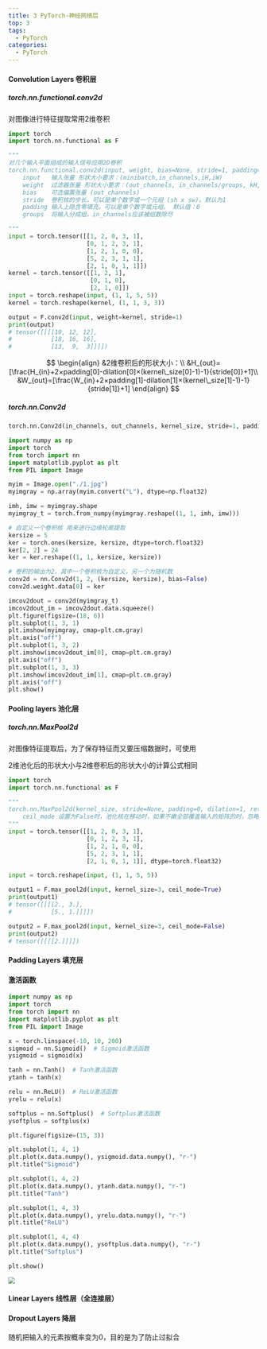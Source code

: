 ```yaml
---
title: 3 PyTorch-神经网络层
top: 3
tags:
  - PyTorch
categories:
  - PyTorch
---
```


<h4>Convolution Layers	卷积层</h4>

<h5>torch.nn.functional.conv2d</h5>

对图像进行特征提取常用2维卷积

```python
import torch
import torch.nn.functional as F

"""
对几个输入平面组成的输入信号应用2D卷积
torch.nn.functional.conv2d(input, weight, bias=None, stride=1, padding=0, dilation=1, groups=1)
    input   输入张量 形状大小要求：(minibatch,in_channels,iH,iW) 
    weight  过滤器张量 形状大小要求：(out_channels, in_channels/groups, kH, kW)
    bias    可选偏置张量 (out_channels)
    stride  卷积核的步长，可以是单个数字或一个元组 (sh x sw)。默认为1
    padding 输入上隐含零填充。可以是单个数字或元组。 默认值：0 
    groups  将输入分成组，in_channels应该被组数除尽

"""
input = torch.tensor([[1, 2, 0, 3, 1],
                      [0, 1, 2, 3, 1],
                      [1, 2, 1, 0, 0],
                      [5, 2, 3, 1, 1],
                      [2, 1, 0, 1, 1]])
kernel = torch.tensor([[1, 2, 1],
                       [0, 1, 0],
                       [2, 1, 0]])
input = torch.reshape(input, (1, 1, 5, 5))
kernel = torch.reshape(kernel, (1, 1, 3, 3))

output = F.conv2d(input, weight=kernel, stride=1)
print(output)
# tensor([[[[10, 12, 12],
#           [18, 16, 16],
#           [13,  9,  3]]]])
```

$$
\begin{align}
&2维卷积后的形状大小：\\
&H_{out}=[\frac{H_{in}+2×padding[0]-dilation[0]×(kernel\_size[0]-1)-1}{stride[0]}+1]\\
&W_{out}=[\frac{W_{in}+2×padding[1]-dilation[1]×(kernel\_size[1]-1)-1}{stride[1]}+1]
\end{align}
$$

<h5>torch.nn.Conv2d</h5>

```python
torch.nn.Conv2d(in_channels, out_channels, kernel_size, stride=1, padding=0, dilation=1, groups=1, bias=True, padding_mode='zeros', device=None, dtype=None)
```

```python
import numpy as np
import torch
from torch import nn
import matplotlib.pyplot as plt
from PIL import Image

myim = Image.open("./1.jpg")
myimgray = np.array(myim.convert("L"), dtype=np.float32)

imh, imw = myimgray.shape
myimgray_t = torch.from_numpy(myimgray.reshape((1, 1, imh, imw)))

# 自定义一个卷积核 用来进行边缘轮廓提取
kersize = 5
ker = torch.ones(kersize, kersize, dtype=torch.float32)
ker[2, 2] = 24
ker = ker.reshape((1, 1, kersize, kersize))

# 卷积的输出为2，其中一个卷积核为自定义，另一个为随机数
conv2d = nn.Conv2d(1, 2, (kersize, kersize), bias=False)
conv2d.weight.data[0] = ker

imcov2dout = conv2d(myimgray_t)
imcov2dout_im = imcov2dout.data.squeeze()
plt.figure(figsize=(18, 6))
plt.subplot(1, 3, 1)
plt.imshow(myimgray, cmap=plt.cm.gray)
plt.axis("off")
plt.subplot(1, 3, 2)
plt.imshow(imcov2dout_im[0], cmap=plt.cm.gray)
plt.axis("off")
plt.subplot(1, 3, 3)
plt.imshow(imcov2dout_im[1], cmap=plt.cm.gray)
plt.axis("off")
plt.show()
```

<h4>Pooling layers	池化层</h4>

<h5>torch.nn.MaxPool2d</h5>

对图像特征提取后，为了保存特征而又要压缩数据时，可使用

2维池化后的形状大小与2维卷积后的形状大小的计算公式相同

```python
import torch
import torch.nn.functional as F

"""
torch.nn.MaxPool2d(kernel_size, stride=None, padding=0, dilation=1, return_indices=False, ceil_mode=False)
    ceil_mode 设置为False时，池化核在移动时，如果不嫩全部覆盖输入的矩阵的时，忽略该步
"""
input = torch.tensor([[1, 2, 0, 3, 1],
                      [0, 1, 2, 3, 1],
                      [1, 2, 1, 0, 0],
                      [5, 2, 3, 1, 1],
                      [2, 1, 0, 1, 1]], dtype=torch.float32)

input = torch.reshape(input, (1, 1, 5, 5))

output1 = F.max_pool2d(input, kernel_size=3, ceil_mode=True)
print(output1)
# tensor([[[[2., 3.],
#           [5., 1.]]]])

output2 = F.max_pool2d(input, kernel_size=3, ceil_mode=False)
print(output2)
# tensor([[[[2.]]]])
```

<h4>Padding Layers	填充层</h4>

<h4>激活函数</h4>

```python
import numpy as np
import torch
from torch import nn
import matplotlib.pyplot as plt
from PIL import Image

x = torch.linspace(-10, 10, 200)
sigmoid = nn.Sigmoid()  # Sigmoid激活函数
ysigmoid = sigmoid(x)

tanh = nn.Tanh()  # Tanh激活函数
ytanh = tanh(x)

relu = nn.ReLU()  # ReLU激活函数
yrelu = relu(x)

softplus = nn.Softplus()  # Softplus激活函数
ysoftplus = softplus(x)

plt.figure(figsize=(15, 3))

plt.subplot(1, 4, 1)
plt.plot(x.data.numpy(), ysigmoid.data.numpy(), "r-")
plt.title("Sigmoid")

plt.subplot(1, 4, 2)
plt.plot(x.data.numpy(), ytanh.data.numpy(), "r-")
plt.title("Tanh")

plt.subplot(1, 4, 3)
plt.plot(x.data.numpy(), yrelu.data.numpy(), "r-")
plt.title("ReLU")

plt.subplot(1, 4, 4)
plt.plot(x.data.numpy(), ysoftplus.data.numpy(), "r-")
plt.title("Softplus")

plt.show()
```

<img src="https://img-blog.csdnimg.cn/f1d43109f015472cbab7270190a1d528.png" style="zoom:80%;" />

<h4>Linear Layers 线性层（全连接层）</h4>



<h4>Dropout Layers	降层</h4>

随机把输入的元素按概率变为0，目的是为了防止过拟合

